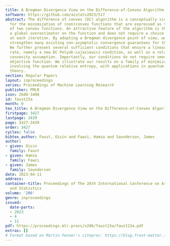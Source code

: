 ```yaml
---
title: A Bregman Divergence View on the Difference-of-Convex Algorithm
software: https://github.com/aistats2023/517
abstract: The difference of convex (DC) algorithm is a conceptually simple method
  for the minimization of (non)convex functions that are expressed as the difference
  of two convex functions. An attractive feature of the algorithm is that it maintains
  a global overestimator on the function and does not require a choice of step size
  at each iteration. By adopting a Bregman divergence point of view, we simplify and
  strengthen many existing non-asymptotic convergence guarantees for the DC algorithm.
  We further present several sufficient conditions that ensure a linear convergence
  rate, namely a new DC Polyak-Lojasiewicz condition, as well as a relative strong
  convexity assumption. Importantly, our conditions do not require smoothness of the
  objective function. We illustrate our results on a family of minimization problems
  involving the quantum relative entropy, with applications in quantum information
  theory.
section: Regular Papers
layout: inproceedings
series: Proceedings of Machine Learning Research
publisher: PMLR
issn: 2640-3498
id: faust23a
month: 0
tex_title: A Bregman Divergence View on the Difference-of-Convex Algorithm
firstpage: 3427
lastpage: 3439
page: 3427-3439
order: 3427
cycles: false
bibtex_author: Faust, Oisin and Fawzi, Hamza and Saunderson, James
author:
- given: Oisin
  family: Faust
- given: Hamza
  family: Fawzi
- given: James
  family: Saunderson
date: 2023-04-11
address:
container-title: Proceedings of The 26th International Conference on Artificial Intelligence
  and Statistics
volume: '206'
genre: inproceedings
issued:
  date-parts:
  - 2023
  - 4
  - 11
pdf: https://proceedings.mlr.press/v206/faust23a/faust23a.pdf
extras: []
# Format based on Martin Fenner's citeproc: https://blog.front-matter.io/posts/citeproc-yaml-for-bibliographies/
---
```

